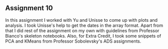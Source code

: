 ## Assignment 10

In this assignment I worked with Yu and Unisse to come up with plots and analysis. I took Unisse's help to get the dates in the array format. Apart from that I did rest of the assignment on my own with guidelines from Professor Bianco's skeleton notebooks.
Also, for Extra Credit, I took some snippets of PCA and KMeans from Professor Sobolevsky's ADS assignments.